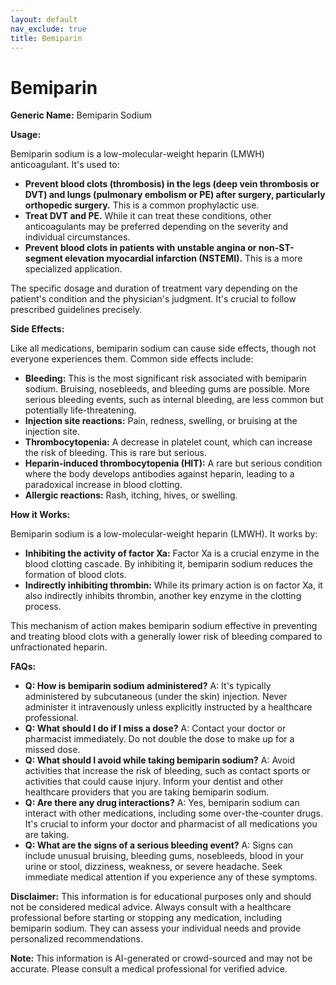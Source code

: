 ```yaml
---
layout: default
nav_exclude: true
title: Bemiparin
---
```


# Bemiparin

**Generic Name:** Bemiparin Sodium

**Usage:**

Bemiparin sodium is a low-molecular-weight heparin (LMWH) anticoagulant.  It's used to:

* **Prevent blood clots (thrombosis) in the legs (deep vein thrombosis or DVT) and lungs (pulmonary embolism or PE) after surgery, particularly orthopedic surgery.** This is a common prophylactic use.
* **Treat DVT and PE.**  While it can treat these conditions, other anticoagulants may be preferred depending on the severity and individual circumstances.
* **Prevent blood clots in patients with unstable angina or non-ST-segment elevation myocardial infarction (NSTEMI).**  This is a more specialized application.

The specific dosage and duration of treatment vary depending on the patient's condition and the physician's judgment.  It's crucial to follow prescribed guidelines precisely.


**Side Effects:**

Like all medications, bemiparin sodium can cause side effects, though not everyone experiences them. Common side effects include:

* **Bleeding:** This is the most significant risk associated with bemiparin sodium.  Bruising, nosebleeds, and bleeding gums are possible.  More serious bleeding events, such as internal bleeding, are less common but potentially life-threatening.
* **Injection site reactions:** Pain, redness, swelling, or bruising at the injection site.
* **Thrombocytopenia:** A decrease in platelet count, which can increase the risk of bleeding.  This is rare but serious.
* **Heparin-induced thrombocytopenia (HIT):** A rare but serious condition where the body develops antibodies against heparin, leading to a paradoxical increase in blood clotting.
* **Allergic reactions:** Rash, itching, hives, or swelling.


**How it Works:**

Bemiparin sodium is a low-molecular-weight heparin (LMWH).  It works by:

* **Inhibiting the activity of factor Xa:** Factor Xa is a crucial enzyme in the blood clotting cascade. By inhibiting it, bemiparin sodium reduces the formation of blood clots.
* **Indirectly inhibiting thrombin:**  While its primary action is on factor Xa, it also indirectly inhibits thrombin, another key enzyme in the clotting process.

This mechanism of action makes bemiparin sodium effective in preventing and treating blood clots with a generally lower risk of bleeding compared to unfractionated heparin.


**FAQs:**

* **Q: How is bemiparin sodium administered?** A: It's typically administered by subcutaneous (under the skin) injection.  Never administer it intravenously unless explicitly instructed by a healthcare professional.
* **Q: What should I do if I miss a dose?** A: Contact your doctor or pharmacist immediately. Do not double the dose to make up for a missed dose.
* **Q: What should I avoid while taking bemiparin sodium?** A: Avoid activities that increase the risk of bleeding, such as contact sports or activities that could cause injury.  Inform your dentist and other healthcare providers that you are taking bemiparin sodium.
* **Q: Are there any drug interactions?** A: Yes, bemiparin sodium can interact with other medications, including some over-the-counter drugs.  It's crucial to inform your doctor and pharmacist of all medications you are taking.
* **Q: What are the signs of a serious bleeding event?** A: Signs can include unusual bruising, bleeding gums, nosebleeds, blood in your urine or stool, dizziness, weakness, or severe headache.  Seek immediate medical attention if you experience any of these symptoms.


**Disclaimer:** This information is for educational purposes only and should not be considered medical advice.  Always consult with a healthcare professional before starting or stopping any medication, including bemiparin sodium.  They can assess your individual needs and provide personalized recommendations.


**Note:** This information is AI-generated or crowd-sourced and may not be accurate. Please consult a medical professional for verified advice.